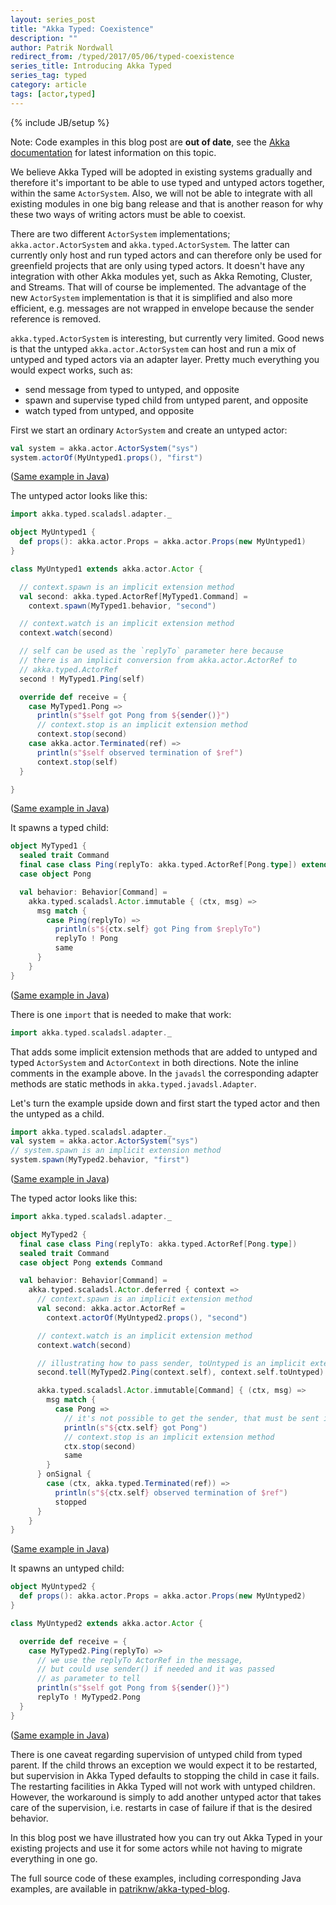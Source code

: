 ```yaml
---
layout: series_post
title: "Akka Typed: Coexistence"
description: ""
author: Patrik Nordwall
redirect_from: /typed/2017/05/06/typed-coexistence
series_title: Introducing Akka Typed
series_tag: typed
category: article
tags: [actor,typed]
---
```

{% include JB/setup %}

Note: Code examples in this blog post are **out of date**, see the [Akka documentation](https://doc.akka.io/docs/akka/current/typed/coexisting.html) for latest information on this topic.

We believe Akka Typed will be adopted in existing systems gradually and therefore it's important to be able to use typed and untyped actors together, within the same `ActorSystem`. Also, we will not be able to integrate with all existing modules in one big bang release and that is another reason for why these two ways of writing actors must be able to coexist.

There are two different `ActorSystem` implementations; `akka.actor.ActorSystem` and `akka.typed.ActorSystem`. The latter can currently only host and run typed actors and can therefore only be used for greenfield projects that are only using typed actors. It doesn't have any integration with other Akka modules yet, such as Akka Remoting, Cluster, and Streams. That will of course be implemented. The advantage of the new `ActorSystem` implementation is that it is simplified and also more efficient, e.g. messages are not wrapped in envelope because the sender reference is removed.

`akka.typed.ActorSystem` is interesting, but currently very limited. Good news is that the untyped `akka.actor.ActorSystem` can host and run a mix of untyped and typed actors via an adapter layer. Pretty much everything you would expect works, such as:

* send message from typed to untyped, and opposite
* spawn and supervise typed child from untyped parent, and opposite
* watch typed from untyped, and opposite

First we start an ordinary `ActorSystem` and create an untyped actor:

```scala
val system = akka.actor.ActorSystem("sys")
system.actorOf(MyUntyped1.props(), "first")
```

([Same example in Java](https://github.com/patriknw/akka-typed-blog/blob/master/src/main/java/blog/typed/javadsl/CoexistenceApp1.java))

The untyped actor looks like this:

```scala
import akka.typed.scaladsl.adapter._

object MyUntyped1 {
  def props(): akka.actor.Props = akka.actor.Props(new MyUntyped1)
}

class MyUntyped1 extends akka.actor.Actor {

  // context.spawn is an implicit extension method
  val second: akka.typed.ActorRef[MyTyped1.Command] =
    context.spawn(MyTyped1.behavior, "second")

  // context.watch is an implicit extension method
  context.watch(second)

  // self can be used as the `replyTo` parameter here because
  // there is an implicit conversion from akka.actor.ActorRef to
  // akka.typed.ActorRef
  second ! MyTyped1.Ping(self)

  override def receive = {
    case MyTyped1.Pong =>
      println(s"$self got Pong from ${sender()}")
      // context.stop is an implicit extension method
      context.stop(second)
    case akka.actor.Terminated(ref) =>
      println(s"$self observed termination of $ref")
      context.stop(self)
  }

}
```

([Same example in Java](https://github.com/patriknw/akka-typed-blog/blob/master/src/main/java/blog/typed/javadsl/Coexistence1.java#L15))

It spawns a typed child:

```scala
object MyTyped1 {
  sealed trait Command
  final case class Ping(replyTo: akka.typed.ActorRef[Pong.type]) extends Command
  case object Pong

  val behavior: Behavior[Command] =
    akka.typed.scaladsl.Actor.immutable { (ctx, msg) =>
      msg match {
        case Ping(replyTo) =>
          println(s"${ctx.self} got Ping from $replyTo")
          replyTo ! Pong
          same
      }
    }
}
```

([Same example in Java](https://github.com/patriknw/akka-typed-blog/blob/master/src/main/java/blog/typed/javadsl/Coexistence1.java#L45))

There is one `import` that is needed to make that work:

```scala
import akka.typed.scaladsl.adapter._
```

That adds some implicit extension methods that are added to untyped and typed `ActorSystem` and `ActorContext` in both directions. Note the inline comments in the example above. In the `javadsl` the corresponding adapter methods are static methods in `akka.typed.javadsl.Adapter`.

Let's turn the example upside down and first start the typed actor and then the untyped as a child.

```scala
import akka.typed.scaladsl.adapter._
val system = akka.actor.ActorSystem("sys")
// system.spawn is an implicit extension method
system.spawn(MyTyped2.behavior, "first")
```

([Same example in Java](https://github.com/patriknw/akka-typed-blog/blob/master/src/main/java/blog/typed/javadsl/CoexistenceApp2.java))

The typed actor looks like this:

```scala
import akka.typed.scaladsl.adapter._

object MyTyped2 {
  final case class Ping(replyTo: akka.typed.ActorRef[Pong.type])
  sealed trait Command
  case object Pong extends Command

  val behavior: Behavior[Command] =
    akka.typed.scaladsl.Actor.deferred { context =>
      // context.spawn is an implicit extension method
      val second: akka.actor.ActorRef =
        context.actorOf(MyUntyped2.props(), "second")

      // context.watch is an implicit extension method
      context.watch(second)

      // illustrating how to pass sender, toUntyped is an implicit extension method
      second.tell(MyTyped2.Ping(context.self), context.self.toUntyped)

      akka.typed.scaladsl.Actor.immutable[Command] { (ctx, msg) =>
        msg match {
          case Pong =>
            // it's not possible to get the sender, that must be sent in message
            println(s"${ctx.self} got Pong")
            // context.stop is an implicit extension method
            ctx.stop(second)
            same
        }
      } onSignal {
        case (ctx, akka.typed.Terminated(ref)) =>
          println(s"${ctx.self} observed termination of $ref")
          stopped
      }
    }
}
```

([Same example in Java](https://github.com/patriknw/akka-typed-blog/blob/master/src/main/java/blog/typed/javadsl/Coexistence2.java#L16))

It spawns an untyped child:

```scala
object MyUntyped2 {
  def props(): akka.actor.Props = akka.actor.Props(new MyUntyped2)
}

class MyUntyped2 extends akka.actor.Actor {

  override def receive = {
    case MyTyped2.Ping(replyTo) =>
      // we use the replyTo ActorRef in the message,
      // but could use sender() if needed and it was passed
      // as parameter to tell
      println(s"$self got Pong from ${sender()}")
      replyTo ! MyTyped2.Pong
  }
}
```

([Same example in Java](https://github.com/patriknw/akka-typed-blog/blob/master/src/main/java/blog/typed/javadsl/Coexistence2.java#L61))

There is one caveat regarding supervision of untyped child from typed parent. If the child throws an exception we would expect it to be restarted, but supervision in Akka Typed defaults to stopping the child in case it fails. The restarting facilities in Akka Typed will not work with untyped children. However, the workaround is simply to add another untyped actor that takes care of the supervision, i.e. restarts in case of failure if that is the desired behavior.

In this blog post we have illustrated how you can try out Akka Typed in your existing projects and use it for some actors while not having to migrate everything in one go.

The full source code of these examples, including corresponding Java examples, are available in [patriknw/akka-typed-blog](https://github.com/patriknw/akka-typed-blog).
  
